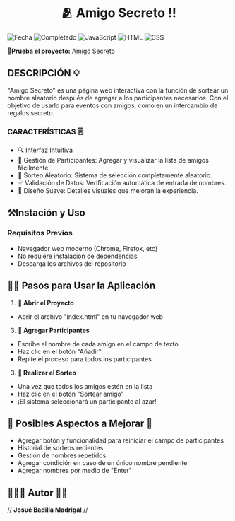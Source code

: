 <h1 align="center"> 🫂 Amigo Secreto ‼️ </h1>

![Fecha](https://img.shields.io/badge/Release%20date-Agosto2025-yellow)
![Completado](https://img.shields.io/badge/Status-Completado-brightgreen)
![JavaScript](https://camo.githubusercontent.com/7a0c885378047ca9a7331a2c8161403c10dd384cac88fdec568bf4777ac797a5/68747470733a2f2f696d672e736869656c64732e696f2f62616467652f4a6176615363726970742d4637444631453f7374796c653d666c61742d737175617265266c6f676f3d6a617661736372697074266c6f676f436f6c6f723d626c61636b)
![HTML](https://camo.githubusercontent.com/e06444f0f821325acecd72a9a02c76494ae2d285f8c5dd55ab9667c8fcef3540/68747470733a2f2f696d672e736869656c64732e696f2f62616467652f48544d4c352d4533344632363f7374796c653d666c61742d737175617265266c6f676f3d68746d6c35266c6f676f436f6c6f723d7768697465)
![CSS](https://camo.githubusercontent.com/932fbe5ffd97a8ff473211cd828d8ddafe1cd7a2359fe42866089578f7dfd09a/68747470733a2f2f696d672e736869656c64732e696f2f62616467652f435353332d3135373242363f7374796c653d666c61742d737175617265266c6f676f3d63737333266c6f676f436f6c6f723d7768697465)

🚨**Prueba el proyecto:** [Amigo Secreto](https://jbadillam19.github.io/Proyecto-Amigo-Secreto/) 

## DESCRIPCIÓN 💡 
"Amigo Secreto" es una página web interactiva con la función de sortear un nombre aleatorio después de agregar a los participantes necesarios.
Con el objetivo de usarlo para eventos con amigos, como en un intercambio de regalos secreto.

### CARACTERÍSTICAS 🗒️
- 🔍 Interfaz Intuitiva
- 👥 Gestión de Participantes: Agregar y visualizar la lista de amigos fácilmente.
- 🎲 Sorteo Aleatorio: Sistema de selección completamente aleatorio.
- ✅ Validación de Datos: Verificación automática de entrada de nombres.
- 🎨 Diseño Suave: Detalles visuales que mejoran la experiencia.

## ⚒️Instación y Uso

### Requisitos Previos
- Navegador web moderno (Chrome, Firefox, etc)
- No requiere instalación de dependencias
- Descarga los archivos del repositorio

## 🖐🏼 Pasos para Usar la Aplicación

1. **📂 Abrir el Proyecto**

- Abrir el archivo "index.html" en tu navegador web

3. **👤 Agregar Participantes**
- Escribe el nombre de cada amigo en el campo de texto
- Haz clic en el botón "Añadir"
- Repite el proceso para todos los participantes

3. **🎲 Realizar el Sorteo** 
- Una vez que todos los amigos estén en la lista
- Haz clic en el botón "Sortear amigo"
- ¡El sistema seleccionará un participante al azar!


## 📎 Posibles Aspectos a Mejorar 💭

- Agregar botón y funcionalidad para reiniciar el campo de participantes
- Historial de sorteos recientes
- Gestión de nombres repetidos
- Agregar condición en caso de un único nombre pendiente
- Agregar nombres por medio de "Enter"

## 🧍🏼‍♂️ Autor ✍🏼
// **Josué Badilla Madrigal** //
